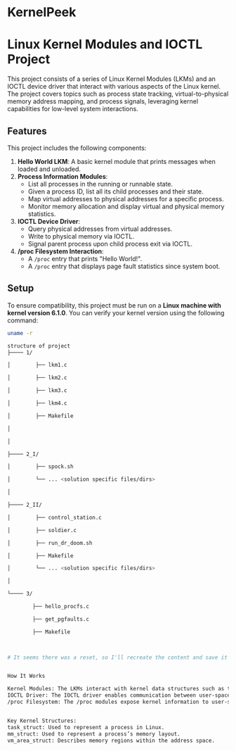 # KernelPeek


# Linux Kernel Modules and IOCTL Project

This project consists of a series of Linux Kernel Modules (LKMs) and an IOCTL device driver that interact with various aspects of the Linux kernel. The project covers topics such as process state tracking, virtual-to-physical memory address mapping, and process signals, leveraging kernel capabilities for low-level system interactions.


## Features

This project includes the following components:

1. **Hello World LKM**: A basic kernel module that prints messages when loaded and unloaded.
2. **Process Information Modules**:
    - List all processes in the running or runnable state.
    - Given a process ID, list all its child processes and their state.
    - Map virtual addresses to physical addresses for a specific process.
    - Monitor memory allocation and display virtual and physical memory statistics.
3. **IOCTL Device Driver**:
    - Query physical addresses from virtual addresses.
    - Write to physical memory via IOCTL.
    - Signal parent process upon child process exit via IOCTL.
4. **/proc Filesystem Interaction**:
    - A `/proc` entry that prints "Hello World!".
    - A `/proc` entry that displays page fault statistics since system boot.

## Setup

To ensure compatibility, this project must be run on a **Linux machine with kernel version 6.1.0**. You can verify your kernel version using the following command:
```bash
uname -r

structure of project 
├──── 1/

│        ├── lkm1.c

│        ├── lkm2.c

│        ├── lkm3.c

│        ├── lkm4.c

│        ├── Makefile

│        

│

├──── 2_I/

│        ├── spock.sh

│        └── ... <solution specific files/dirs>

│

├──── 2_II/

│        ├── control_station.c

│        ├── soldier.c

│        ├── run_dr_doom.sh

│        ├── Makefile

│        └── ... <solution specific files/dirs>

│

└──── 3/

        ├── hello_procfs.c

        ├── get_pgfaults.c

        ├── Makefile

    

# It seems there was a reset, so I'll recreate the content and save it to the file again.


How It Works

Kernel Modules: The LKMs interact with kernel data structures such as task_struct and mm_struct to gather process information, handle memory translation, and monitor memory allocation.
IOCTL Driver: The IOCTL driver enables communication between user-space programs and kernel-space memory, allowing direct memory access and modification.
/proc Filesystem: The /proc modules expose kernel information to user-space programs through a pseudo-file system interface.


Key Kernel Structures:
task_struct: Used to represent a process in Linux.
mm_struct: Used to represent a process’s memory layout.
vm_area_struct: Describes memory regions within the address space.